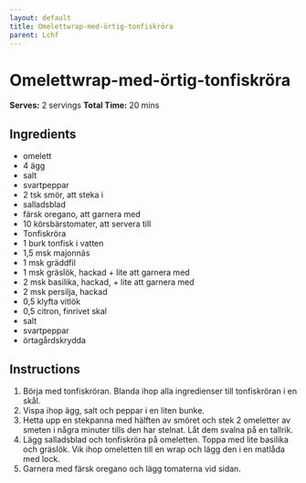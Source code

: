 ```yaml
---
layout: default
title: Omelettwrap-med-örtig-tonfiskröra
parent: Lchf
---
```

# Omelettwrap-med-örtig-tonfiskröra
**Serves:** 2 servings
**Total Time:** 20 mins

## Ingredients
- omelett
- 4 ägg
- salt
- svartpeppar
- 2 tsk smör, att steka i
- salladsblad
- färsk oregano, att garnera med
- 10 körsbärstomater, att servera till
- Tonfiskröra
- 1 burk tonfisk i vatten
- 1,5 msk majonnäs
- 1 msk gräddfil
- 1 msk gräslök, hackad + lite att garnera med
- 2 msk basilika, hackad, + lite att garnera med
- 2 msk persilja, hackad
- 0,5 klyfta vitlök
- 0,5 citron, finrivet skal
- salt
- svartpeppar
- örtagårdskrydda

## Instructions
1. Börja med tonfiskröran. Blanda ihop alla ingredienser till tonfiskröran i en skål.
2. Vispa ihop ägg, salt och peppar i en liten bunke.
3. Hetta upp en stekpanna med hälften av smöret och stek 2 omeletter av smeten i några minuter tills den har stelnat. Låt dem svalna på en tallrik.
4. Lägg salladsblad och tonfiskröra på omeletten. Toppa med lite basilika och gräslök. Vik ihop omeletten till en wrap och lägg den i en matlåda med lock.
5. Garnera med färsk oregano och lägg tomaterna vid sidan.
